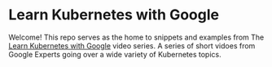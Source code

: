 # Learn Kubernetes with Google

Welcome! This repo serves as the home to snippets and examples from The
[Learn Kubernetes with Google][lkwg] video series. A series of short vidoes
from Google Experts going over a wide variety of Kubernetes topics.



[lkwg]: https://youtube.com/playlist?list=PLxNYxgaZ8Rscf-XJ5VfXgbDAk1vL4xaMl
